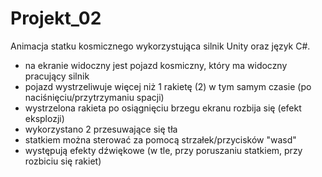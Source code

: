# Projekt_02
Animacja statku kosmicznego wykorzystująca silnik Unity oraz język C#.
- na ekranie widoczny jest pojazd kosmiczny, który ma widoczny
pracujący silnik
- pojazd wystrzeliwuje więcej niż 1 rakietę (2) w tym samym czasie (po naciśnięciu/przytrzymaniu spacji)
- wystrzelona rakieta po osiągnięciu brzegu ekranu rozbija się (efekt eksplozji)
- wykorzystano 2 przesuwające się tła
- statkiem można sterować za pomocą strzałek/przycisków "wasd"
- występują efekty dźwiękowe (w tle, przy poruszaniu statkiem, przy rozbiciu się rakiet)
